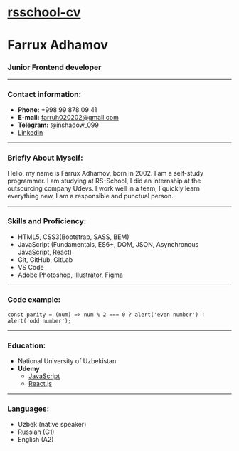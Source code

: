 # [rsschool-cv](https://tashkent.hh.uz/resume/60a309e8ff08f7aafd0039ed1f6c6c5175644a)

# Farrux Adhamov
### Junior Frontend developer 
-----
### Contact information:[]()

- **Phone:**  +998 99 878 09 41 
- **E-mail:**  farruh020202@gmail.com
- **Telegram:**  @inshadow_099
- [LinkedIn](https://www.linkedin.com/in/farruh-adhamov-3a640221a/)  

-----
### Briefly About Myself:[]()
Hello, my name is Farrux Adhamov, born in 2002. I am a self-study programmer. I am studying at RS-School, I did an internship at the outsourcing company Udevs. I work well in a team, I quickly learn everything new, I am a responsible and punctual person.

-----
### Skills and Proficiency:[]()

-   HTML5, CSS3(Bootstrap, SASS, BEM)
-   JavaScript (Fundamentals, ES6+, DOM, JSON, Asynchronous JavaScript, React)
-   Git, GitHub, GitLab
-   VS Code
-   Adobe Photoshop, Illustrator, Figma
-----
### Code example:[]()
```
const parity = (num) => num % 2 === 0 ? alert('even number') : alert('odd number');
```
-----
### Education:[]()
- National University of Uzbekistan
- **Udemy**
   -   [JavaScript](https://www.udemy.com/course/javascript-full-guide/)
   -   [React.js](https://www.udemy.com/course/react-from-scratch/?src=sac&kw=react+%D1%81)
-----
### Languages:[]()
- Uzbek (native speaker)
- Russian (C1)
- English (A2)